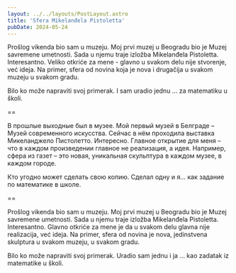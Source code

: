 ```yaml
---
layout: ../../layouts/PostLayout.astro
title: 'Sfera Mikelanđela Pistoletta'
pubDate: 2024-05-24
---
```


Prošlog vikenda bio sam u muzeju. Moj prvi muzej u Beogradu bio je Muzej savremene umetnosti. Sada u njemu traje izložba Mikelanđela Pistoletta. Interesantno. Veliko otkriće za mene - glavno u svakom delu nije stvorenje, već ideja. Na primer, sfera od novina koja je nova i drugačija u svakom muzeju u svakom gradu.

Bilo ko može napraviti svoj primerak. I sam uradio jednu ... za matematiku u školi.

==

В прошлые выходные был в музее. Мой первый музей в Белграде – Музей современного искусства. Сейчас в нём проходила выставка Микеланджело Пистолетто. Интересно. Главное открытие для меня – что в каждом произведении главное не реализация, а идея. Например, сфера из газет – это новая, уникальная скульптура в каждом музее, в каждом городе.

Кто угодно может сделать свою копию. Сделал одну и я... как задание по математике в школе.

==

Prošlog vikenda bio sam u muzeju. Moj prvi muzej u Beogradu bio je Muzej savremene umetnosti. Sada u njemu traje izložba Mikelanđela Pistoletta. Interesantno. Glavno otkriće za mene je da u svakom delu glavna nije realizacija, već ideja. Na primer, sfera od novina je nova, jedinstvena skulptura u svakom muzeju, u svakom gradu.

Bilo ko može napraviti svoj primerak. Uradio sam jednu i ja ... kao zadatak iz matematike u školi.
